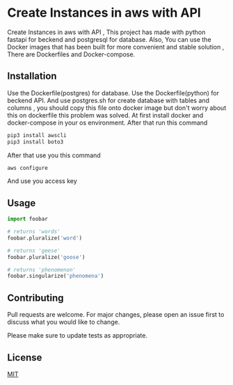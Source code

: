 # Create Instances  in aws with API

Create Instances  in aws with API , This project has made with python fastapi for beckend and postgresql for database.
Also, You can use the Docker images that has been built for more convenient and stable solution , There are  Dockerfiles and Docker-compose.

## Installation

Use the Dockerfile(postgres) for database.
Use the Dockerfile(python) for beckend API.
And use postgres.sh for create database with tables and columns , you should copy this file onto docker image but don't worry about this on dockerfile this problem was solved.
At first install docker and docker-compose in your os environment.
After that run this command 

```bash
pip3 install awscli
pip3 install boto3
```
After that use you this command
```bash
aws configure
```
And use you access key 
## Usage

```python
import foobar

# returns 'words'
foobar.pluralize('word')

# returns 'geese'
foobar.pluralize('goose')

# returns 'phenomenon'
foobar.singularize('phenomena')
```

## Contributing
Pull requests are welcome. For major changes, please open an issue first to discuss what you would like to change.

Please make sure to update tests as appropriate.

## License
[MIT](https://choosealicense.com/licenses/mit/)
